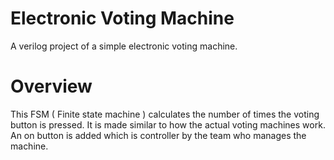 # Electronic Voting Machine
A verilog project of a simple electronic voting machine.

# Overview
This FSM ( Finite state machine ) calculates the number of times the voting button is pressed. It is made similar to how the actual voting machines work. An on button is added which is controller by the team who manages the machine.
